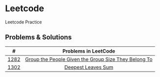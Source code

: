# Leetcode
Leetcode Practice

## Problems & Solutions

|      #       |                                                            Problems in LeetCode                                                             |
|:------------:|:-------------------------------------------------------------------------------------------------------------------------------------------:|
| [1282](1282) | [Group the People Given the Group Size They Belong To](https://leetcode.com/problems/group-the-people-given-the-group-size-they-belong-to/) |
| [1302](1302) |                                   [Deepest Leaves Sum](https://leetcode.com/problems/deepest-leaves-sum/)                                   |

